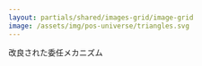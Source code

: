 ```yaml
---
layout: partials/shared/images-grid/image-grid
image: /assets/img/pos-universe/triangles.svg
---
```


改良された委任メカニズム
